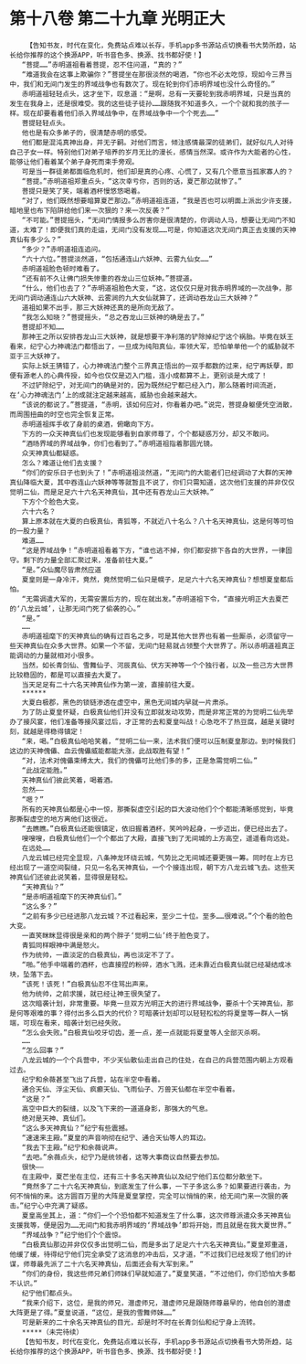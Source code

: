 # 第十八卷 第二十九章 光明正大
        【告知书友，时代在变化，免费站点难以长存，手机app多书源站点切换看书大势所趋，站长给你推荐的这个换源APP，听书音色多、换源、找书都好使！】
       “菩提……”赤明道祖看着菩提，忍不住问道，“真的？”
       “难道我会在这事上欺骗你？”菩提坐在那很淡然的喝酒，“你也不必太吃惊，现如今三界当中，我们和无间门发生的界域战争也有数次了。现在轮到你们赤明界域也没什么奇怪的。”
       赤明道祖轻轻点头，这才坐下，叹息道：“是啊，总有一天要轮到我赤明界域，只是当真的发生在我身上，还是很难受。我的这些徒子徒孙……跟随我不知道多久，一个个就和我的孩子一样。现在却要看着他们杀入界域战争中，在界域战争中一个个死去……”
       菩提轻轻点头。
       他也是有众多弟子的，很清楚赤明的感受。
       他们都是混沌真神出身，并无子嗣。对他们而言，倾注感情最深的徒弟们，就好似凡人对待自己子女一样。特别他们对弟子培养的岁月无比的漫长，感情当然深。或许作为大能者的心性，能够让他们看着某个弟子身死而束手旁观。
       可是当一群徒弟都面临危机时，他们却是真的心疼、心慌了，又有几个愿意当孤家寡人的？
       “菩提。”赤明道祖郑重点头，“这次幸亏你，否则的话，夏芒那边就惨了。”
       菩提只是笑了笑，端着酒杯慢悠悠喝着。
       “对了，他们既然想要暗算夏芒那边。”赤明道祖连道，“我是否也可以明面上派出少许支援，暗地里也布下陷阱给他们来一次狠的？来一次反袭？”
       “不可能。”菩提摇头，“无间门情报多么厉害你是很清楚的，你调动人马，想要让无间门不知道，太难了！即便我们真的走运，无间门没有发现……可是，你知道这次无间门真正去支援的天神真仙有多少么？”
       “多少？”赤明道祖连追问。
       “六十六位。”菩提淡然道，“包括通连山六妖神、云雾九仙女……”
       赤明道祖脸色顿时难看了。
       “还有前不久让佛门损失惨重的吞龙山三位妖神。”菩提道。
       “什么，他们也去了？”赤明道祖脸色大变，“这，这仅仅只是对我赤明界域的一次战争，那无间门调动通连山六大妖神、云雾涧的九大女仙就算了，还调动吞龙山三大妖神？”
       道祖如果不出手，那三大妖神还真的是所向无敌了。
       “我怎么知晓？”菩提摇头，“总之吞龙山三妖神的确是去了。”
       菩提却不知……
       那神王之所以安排吞龙山三大妖神，就是想要干净利落的铲除掉纪宁这个祸胎。毕竟在妖王看来，纪宁心力神魂法门都悟出了，一旦成为纯阳真仙，率领大军，恐怕单单他一个的威胁就不亚于三大妖神了。
       实际上妖王猜错了，心力神魂法门整个三界真正悟出的一双手都数的过来，纪宁再妖孽，即便有源老人的心典传授，如今也仅仅是迈入门槛，连小成都算不上，更别谈是大成了！
       不过铲除纪宁，对无间门的确是对的，因为既然纪宁都已经入门，那么随着时间流逝，在‘心力神魂法门’上的成就注定越来越高，威胁也会越来越大。
       “该说的都说了。”菩提道，“赤明，该如何应对，你看着办吧。”说完，菩提身躯便凭空消散，而周围扭曲的时空也完全恢复正常。
       赤明道祖挥手收了身前的桌酒，俯瞰向下方。
       下方的一众天神真仙们也发现能够看到自家师尊了，个个都疑惑万分，却又不敢问。
       “酒旸界域的界域战争，你们也看到了。”赤明道祖指着那圆光镜。
       众天神真仙都疑惑。
       怎么？难道让他们去支援？
       “你们的安乐日子也到头了！”赤明道祖淡然道，“无间门的大能者们已经调动了大群的天神真仙降临大夏，其中吞连山六妖神等等就暂且不说了，你们只需知道，这次他们支援的并非仅仅觉明二仙，而是足足六十六名天神真仙，其中还有吞龙山三大妖神。”
       下方个个脸色大变。
       六十六名？
       算上原本就在大夏的白极真仙，青狐等，不就近八十名么？八十名天神真仙，这是何等可怕的一股力量？
       难道……
       “这是界域战争！”赤明道祖看着下方，“谁也逃不掉，你们都安排下各自的大世界，一律固守。剩下的力量全部汇聚过来，准备前往大夏。”
       “是。”众仙魔尽皆肃然应道
       夏皇则是一身冷汗，竟然，竟然觉明二仙只是幌子，足足六十六名天神真仙？想想夏皇都后怕。
       “无需调遣大军的，无需安置后方的，现在就出发。”赤明道祖下令，“直接光明正大去夏芒的‘八龙云城’，让那无间门死了偷袭的心。”
       “是。”
       ……
       赤明道祖麾下的天神真仙的确有过百名之多，可是其他大世界也有着一些厮杀，必须留守一些天神真仙在众多大世界。如果一个不留，无间门轻易就占领整个大世界了。所以赤明道祖真正能调动的力量就相对小很多。
       当然，如长青剑仙、雪舞仙子、河辰真仙、伏方天神等一个个独行者，以及一些己方大世界比较稳固的，都是可以直接去大夏了。
       当天足足有二十六名天神真仙作为第一波，直接前往大夏。
       ******
       大夏白极郡，黑色的锁链渗透在虚空中，黑色无间城内早就一片肃杀。
       为了防止夏皇怀疑，白极真仙他们并没有立即就发动攻势，而是非常正常的为觉明二仙先举办了接风宴，他们准备等接风宴过后，才正常的去和夏皇叫战！心急吃不了热豆腐，越是关键时刻，就越是得稳得镇定！
       “来，喝。”白极真仙哈哈笑着，“觉明二仙一来，法术我们便可以压制夏皇那边。到时候我们这边的天神傀儡、血云傀儡威能都能大涨，此战取胜有望！”
       “对，法术对傀儡束缚太大，我们的傀儡可比他们多的多，正是急需觉明二仙。”
       “此战定能胜。”
       天神真仙们彼此笑着，喝着酒。
       忽然——
       “嗯？”
       所有的天神真仙都是心中一惊，那撕裂虚空引起的巨大波动他们个个都能清晰感觉到，毕竟那撕裂虚空的地方离他们这很近。
       “去瞧瞧。”白极真仙还能很镇定，依旧握着酒杯，笑吟吟起身，一步迈出，便已经出去了。
       嗖嗖嗖，白极真仙他们一个个都出了大殿，直接飞到了无间城的上方高空，遥遥看向远处。
       在远处……
       八龙云城已经完全显现，八条神龙环绕云城，气势比之无间城还要更强一筹。同时在上方已经出现了一道空间裂缝，只见一名名天神真仙，一个个接连出现，朝下方八龙云城飞去。这些天神真仙们还彼此说笑着，显得很是轻松。
       “天神真仙？”
       “是赤明道祖麾下的天神真仙们。”
       “这么多？”
       “之前有多少已经进那八龙云城？不过看起来，至少二十位。至多……很难说。”个个看的脸色大变。
       一直笑眯眯显得很是亲和的两个胖子‘觉明二仙’终于脸色变了。
       青狐同样眼神中满是怒火。
       作为统帅，一直淡定的白极真仙，再也淡定不了了。
       “啪。”他手中端着的酒杯，也直接捏的粉碎，酒水飞溅，还未靠近白极真仙就已经凝结成冰块，坠落下去。
       “该死！该死！”白极真仙忍不住骂出声来。
       他为统帅，之前求援，就已经让神王很失望了。
       这次暗袭计划，非常重要。毕竟一旦双方光明正大的进行界域战争，要杀十个天神真仙，那是何等艰难的事？得付出多么巨大的代价？可暗袭计划却可以轻轻松松的将夏皇等一群人一锅端，可现在看来，暗袭计划已经失败。
       “怎么会失败。”白极真仙咬牙切齿，差一点，差一点就能将夏皇等人全部灭杀啊。
       ……
       “怎么回事？”
       八龙云城的一个个兵营中，不少天仙散仙走出自己的住处，在自己的兵营范围内朝上方观看过去。
       纪宁和余薇甚至飞出了兵营，站在半空中看着。
       通合天仙、浮尘天仙、疯癫天仙、飞雨仙子、万兽天仙都在半空中看着。
       “这是？”
       高空中巨大的裂缝，以及飞下来的一道道身影，那强大的气息。
       绝对是天神、真仙们。
       “这么多天神真仙？”纪宁有些震撼。
       “速速来主殿。”夏皇的声音响彻在纪宁、通合天仙等人的耳边。
       “我去下主殿。”纪宁和余薇说声。
       “去吧。”余薇点头，纪宁乃是统领者，这等大事商议自然要去参加。
       很快——
       在主殿中，夏芒坐在主位，还有三十多名天神真仙以及纪宁他们五位都分散坐下。
       “竟然多了二十六名天神真仙，到底发生了什么事，一下子多这么多？如果要进行袭击，为何不悄悄的来。这方圆百万里的大阵是夏皇掌控，完全可以悄悄的来，给无间门来一次狠的袭击。”纪宁心中充满了疑惑。
       夏皇高坐其上，道：“你们一个个恐怕都不知道发生了什么事，这次师尊派遣众多天神真仙支援我等，便是因为……无间门和我赤明界域的‘界域战争’即将开始，而且就是在我大夏世界。”
       “界域战争？”纪宁他们个个震惊。
       “白极真仙那边并非仅仅多出觉明二仙，而是多出了足足六十六名天神真仙。”夏皇郑重道，他缓了缓，待得纪宁他们完全承受了这消息的冲击后，又才道，“不过我们已经发现了他们的计谋，师尊最先派了二十六名天神真仙，后面还会有大军到来。”
       “你们的身份，我这些师兄弟们师妹们早就知道了。”夏皇笑道，“不过他们，你们恐怕大多都不认识。”
       纪宁他们都点头。
       “我来介绍下，这位，是我的师兄，潜虚师兄，潜虚师兄是跟随师尊最早的，他自创的潜虚大阵更是了得。”夏皇说道，“这位，是我的雪舞师妹……”
       可是新来的二十余名天神真仙的目光，却是时不时在长青剑仙和纪宁身上流转。
       *****（未完待续）
       【告知书友，时代在变化，免费站点难以长存，手机app多书源站点切换看书大势所趋，站长给你推荐的这个换源APP，听书音色多、换源、找书都好使！】